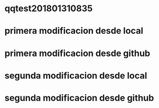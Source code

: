 # qqtest201801310835
# primera modificacion desde local
# primera modificacion desde github
# segunda modificacion desde local
# segunda modificacion desde github
